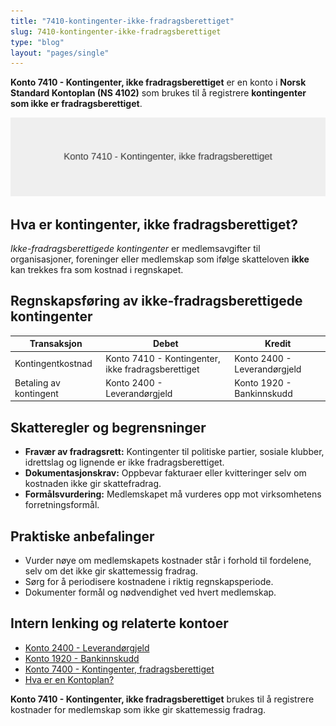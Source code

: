 ```yaml
---
title: "7410-kontingenter-ikke-fradragsberettiget"
slug: 7410-kontingenter-ikke-fradragsberettiget
type: "blog"
layout: "pages/single"
---
```


**Konto 7410 - Kontingenter, ikke fradragsberettiget** er en konto i **Norsk Standard Kontoplan (NS 4102)** som brukes til å registrere **kontingenter som ikke er fradragsberettiget**.

![Illustrasjon av konto 7410 Kontingenter, ikke fradragsberettiget](7410-kontingenter-ikke-fradragsberettiget-image.svg)

## Hva er kontingenter, ikke fradragsberettiget?

*Ikke-fradragsberettigede kontingenter* er medlemsavgifter til organisasjoner, foreninger eller medlemskap som ifølge skatteloven **ikke** kan trekkes fra som kostnad i regnskapet.

## Regnskapsføring av ikke-fradragsberettigede kontingenter

| Transaksjon                | Debet                                          | Kredit                      |
|----------------------------|------------------------------------------------|-----------------------------|
| Kontingentkostnad          | Konto 7410 - Kontingenter, ikke fradragsberettiget | Konto 2400 - Leverandørgjeld |
| Betaling av kontingent     | Konto 2400 - Leverandørgjeld                   | Konto 1920 - Bankinnskudd   |

## Skatteregler og begrensninger

* **Fravær av fradragsrett:** Kontingenter til politiske partier, sosiale klubber, idrettslag og lignende er ikke fradragsberettiget.
* **Dokumentasjonskrav:** Oppbevar fakturaer eller kvitteringer selv om kostnaden ikke gir skattefradrag.
* **Formålsvurdering:** Medlemskapet må vurderes opp mot virksomhetens forretningsformål.

## Praktiske anbefalinger

* Vurder nøye om medlemskapets kostnader står i forhold til fordelene, selv om det ikke gir skattemessig fradrag.
* Sørg for å periodisere kostnadene i riktig regnskapsperiode.
* Dokumenter formål og nødvendighet ved hvert medlemskap.

## Intern lenking og relaterte kontoer

* [Konto 2400 - Leverandørgjeld](/blogs/kontoplan/2400-leverandorgjeld "Konto 2400 - Leverandørgjeld")
* [Konto 1920 - Bankinnskudd](/blogs/kontoplan/1920-bankinnskudd "Konto 1920 - Bankinnskudd")
* [Konto 7400 - Kontingenter, fradragsberettiget](/blogs/kontoplan/7400-kontingenter-fradragsberettiget "Konto 7400 - Kontingenter, fradragsberettiget")
* [Hva er en Kontoplan?](/blogs/regnskap/hva-er-kontoplan "Hva er en Kontoplan? Komplett Guide til Kontoplaner i Norsk Regnskap")

**Konto 7410 - Kontingenter, ikke fradragsberettiget** brukes til å registrere kostnader for medlemskap som ikke gir skattemessig fradrag.
